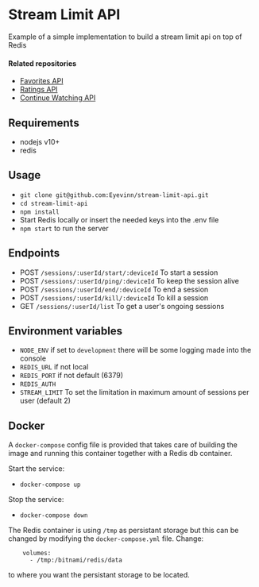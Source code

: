 # Stream Limit API

Example of a simple implementation to build a stream limit api on top of Redis

#### Related repositories

- [Favorites API](https://github.com/Eyevinn/favorites-api)
- [Ratings API](https://github.com/Eyevinn/ratings-api)
- [Continue Watching API](https://github.com/Eyevinn/continue-watching-api)

## Requirements

- nodejs v10+
- redis

## Usage
- `git clone git@github.com:Eyevinn/stream-limit-api.git`
- `cd stream-limit-api`
- `npm install`
- Start Redis locally or insert the needed keys into the .env file
- `npm start` to run the server

## Endpoints

- POST `/sessions/:userId/start/:deviceId` To start a session
- POST `/sessions/:userId/ping/:deviceId` To keep the session alive
- POST `/sessions/:userId/end/:deviceId` To end a session
- POST `/sessions/:userId/kill/:deviceId` To kill a session
- GET `/sessions/:userId/list` To get a user's ongoing sessions

## Environment variables

- `NODE_ENV` if set to `development` there will be some logging made into the console
- `REDIS_URL` if not local
- `REDIS_PORT` if not default (6379)
- `REDIS_AUTH`
- `STREAM_LIMIT` To set the limitation in maximum amount of sessions per user (default 2)

## Docker

A `docker-compose` config file is provided that takes care of building the image and running this container together with a Redis db container.

Start the service:

- `docker-compose up`

Stop the service:

- `docker-compose down`

The Redis container is using `/tmp` as persistant storage but this can be changed by modifying the `docker-compose.yml` file. Change:

```
    volumes:
      - /tmp:/bitnami/redis/data
```

to where you want the persistant storage to be located.
